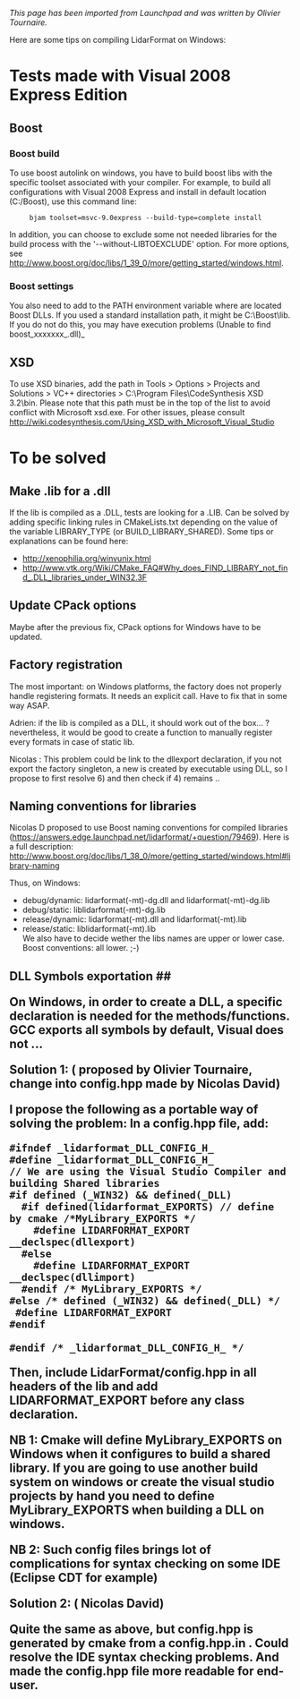 _This page has been imported from Launchpad and was written by Olivier Tournaire._

Here are some tips on compiling LidarFormat on Windows:


# Tests made with Visual 2008 Express Edition #

## Boost ##

### Boost build ###

To use boost autolink on windows, you have to build boost libs with the specific toolset associated with your compiler. For example, to build all configurations with Visual 2008 Express and install in default location (C:/Boost), use this command line:
```
     bjam toolset=msvc-9.0express --build-type=complete install
```

In addition, you can choose to exclude some not needed libraries for the build process with the '--without-LIBTOEXCLUDE' option. For more options, see http://www.boost.org/doc/libs/1_39_0/more/getting_started/windows.html.

### Boost settings ###

You also need to add to the PATH environment variable where are located Boost DLLs. If you used a standard installation path, it might be C:\Boost\lib. If you do not do this, you may have execution problems (Unable to find boost\_xxxxxxx_.dll)_

## XSD ##

To use XSD binaries, add the path in Tools > Options > Projects and Solutions > VC++ directories > C:\Program Files\CodeSynthesis XSD 3.2\bin. Please note that this path must be in the top of the list to avoid conflict with Microsoft xsd.exe. For other issues, please consult http://wiki.codesynthesis.com/Using_XSD_with_Microsoft_Visual_Studio


# To be solved #


## Make .lib for a .dll ##

If the lib is compiled as a .DLL, tests are looking for a .LIB. Can be solved by adding specific linking rules in CMakeLists.txt depending on the value of the variable LIBRARY\_TYPE (or BUILD\_LIBRARY\_SHARED).
Some tips or explanations can be found here:
  * http://xenophilia.org/winvunix.html
  * http://www.vtk.org/Wiki/CMake_FAQ#Why_does_FIND_LIBRARY_not_find_.DLL_libraries_under_WIN32.3F

## Update CPack options ##

Maybe after the previous fix, CPack options for Windows have to be updated.

## Factory registration ##

The most important: on Windows platforms, the factory does not properly handle registering formats. It needs an explicit call. Have to fix that in some way ASAP.

Adrien: if the lib is compiled as a DLL, it should work out of the box... ? nevertheless, it would be good to create a function to manually register every formats in case of static lib.

Nicolas : This problem could be link to the dllexport declaration, if you not export the factory singleton, a new is created by executable using DLL, so I propose to first resolve 6) and then check if 4) remains ..

## Naming conventions for libraries ##

Nicolas D proposed to use Boost naming conventions for compiled libraries (https://answers.edge.launchpad.net/lidarformat/+question/79469). Here is a full description:  http://www.boost.org/doc/libs/1_38_0/more/getting_started/windows.html#library-naming

Thus, on Windows:
  * debug/dynamic: lidarformat(-mt)-dg.dll and lidarformat(-mt)-dg.lib
  * debug/static: liblidarformat(-mt)-dg.lib
  * release/dynamic: lidarformat(-mt).dll and lidarformat(-mt).lib
  * release/static: liblidarformat(-mt).lib <br> We also have to decide wether the libs names are upper or lower case. Boost conventions: all lower. ;-)</li></ul>

<h2>DLL Symbols exportation ##

On Windows, in order to create a DLL, a specific declaration is needed for the methods/functions. GCC exports all symbols by default, Visual does not ...

**Solution 1**: ( proposed by Olivier Tournaire, change into config.hpp made by Nicolas David)

I propose the following as a portable way of solving the problem:
In a config.hpp file, add:

```
#ifndef _lidarformat_DLL_CONFIG_H_
#define _lidarformat_DLL_CONFIG_H_
// We are using the Visual Studio Compiler and building Shared libraries
#if defined (_WIN32) && defined(_DLL)
  #if defined(lidarformat_EXPORTS) // define by cmake /*MyLibrary_EXPORTS */
    #define LIDARFORMAT_EXPORT __declspec(dllexport)
  #else
    #define LIDARFORMAT_EXPORT __declspec(dllimport)
  #endif /* MyLibrary_EXPORTS */
#else /* defined (_WIN32) && defined(_DLL) */
 #define LIDARFORMAT_EXPORT
#endif

#endif /* _lidarformat_DLL_CONFIG_H_ */
```

Then, include LidarFormat/config.hpp in all headers of the lib and add LIDARFORMAT\_EXPORT before any class declaration.

NB 1: Cmake will define MyLibrary\_EXPORTS on Windows when it
configures to build a shared library. If you are going to use another build system on windows or create the visual studio
projects by hand you need to define MyLibrary\_EXPORTS when building a DLL on windows.

NB 2: Such config files brings lot of complications for syntax checking on some IDE (Eclipse CDT for example)

**Solution 2**: ( Nicolas David)

Quite the same as above, but config.hpp is generated by cmake from a config.hpp.in . Could resolve the IDE syntax checking problems. And made the config.hpp file more readable for end-user.
